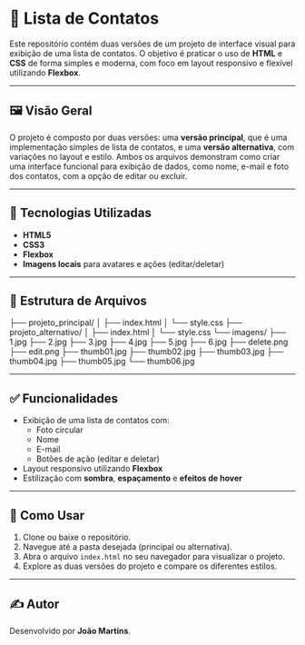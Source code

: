 # 📇 Lista de Contatos

Este repositório contém duas versões de um projeto de interface visual para exibição de uma lista de contatos. O objetivo é praticar o uso de **HTML** e **CSS** de forma simples e moderna, com foco em layout responsivo e flexível utilizando **Flexbox**.

---

## 🖼️ Visão Geral

O projeto é composto por duas versões: uma **versão principal**, que é uma implementação simples de lista de contatos, e uma **versão alternativa**, com variações no layout e estilo. Ambos os arquivos demonstram como criar uma interface funcional para exibição de dados, como nome, e-mail e foto dos contatos, com a opção de editar ou excluir.

---

## 🧰 Tecnologias Utilizadas

- **HTML5**
- **CSS3**
- **Flexbox**
- **Imagens locais** para avatares e ações (editar/deletar)

---

## 📁 Estrutura de Arquivos

├── projeto_principal/
│ ├── index.html
│ └── style.css
├── projeto_alternativo/
│ ├── index.html
│ └── style.css
└── imagens/
├── 1.jpg
├── 2.jpg
├── 3.jpg
├── 4.jpg
├── 5.jpg
├── 6.jpg
├── delete.png
├── edit.png 
├── thumb01.jpg
├── thumb02.jpg
├── thumb03.jpg
├── thumb04.jpg
├── thumb05.jpg
└── thumb06.jpg

---

## ✅ Funcionalidades

- Exibição de uma lista de contatos com:
  - Foto circular
  - Nome
  - E-mail
  - Botões de ação (editar e deletar)
- Layout responsivo utilizando **Flexbox**
- Estilização com **sombra**, **espaçamento** e **efeitos de hover**

---

## 🚀 Como Usar

1. Clone ou baixe o repositório.
2. Navegue até a pasta desejada (principal ou alternativa).
3. Abra o arquivo `index.html` no seu navegador para visualizar o projeto.
4. Explore as duas versões do projeto e compare os diferentes estilos.

---

## ✍️ Autor

Desenvolvido por **João Martins**.
